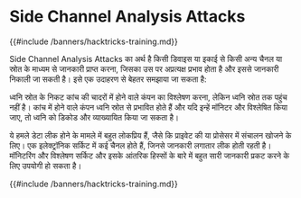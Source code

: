 # Side Channel Analysis Attacks

{{#include /banners/hacktricks-training.md}}

Side Channel Analysis Attacks का अर्थ है किसी डिवाइस या इकाई से किसी अन्य चैनल या स्रोत के माध्यम से जानकारी प्राप्त करना, जिसका उस पर अप्रत्यक्ष प्रभाव होता है और इससे जानकारी निकाली जा सकती है। इसे एक उदाहरण से बेहतर समझाया जा सकता है:

ध्वनि स्रोत के निकट कांच की चादरों में होने वाले कंपन का विश्लेषण करना, लेकिन ध्वनि स्रोत तक पहुंच नहीं है। कांच में होने वाले कंपन ध्वनि स्रोत से प्रभावित होते हैं और यदि इन्हें मॉनिटर और विश्लेषित किया जाए, तो ध्वनि को डिकोड और व्याख्यायित किया जा सकता है।

ये हमले डेटा लीक होने के मामले में बहुत लोकप्रिय हैं, जैसे कि प्राइवेट की या प्रोसेसर में संचालन खोजने के लिए। एक इलेक्ट्रॉनिक सर्किट में कई चैनल होते हैं, जिनसे जानकारी लगातार लीक होती रहती है। मॉनिटरिंग और विश्लेषण सर्किट और इसके आंतरिक हिस्सों के बारे में बहुत सारी जानकारी प्रकट करने के लिए उपयोगी हो सकता है।

{{#include /banners/hacktricks-training.md}}
